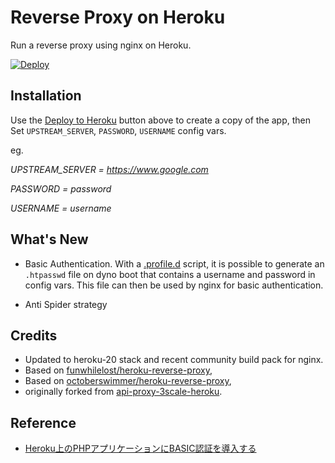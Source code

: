 # Reverse Proxy on Heroku

Run a reverse proxy using nginx on Heroku.

[![Deploy](https://www.herokucdn.com/deploy/button.png)](https://heroku.com/deploy)

## Installation

Use the [Deploy to Heroku](https://heroku.com/deploy) button above to create a
copy of the app, then Set `UPSTREAM_SERVER`, `PASSWORD`, `USERNAME` config vars.

eg.

_UPSTREAM_SERVER = https://www.google.com_

_PASSWORD = password_

_USERNAME =  username_

## What's New

- Basic Authentication. With a [.profile.d](https://devcenter.heroku.com/articles/buildpack-api#profile-d-scripts) script, it is possible to generate an `.htpasswd` file on dyno boot that contains a username and password in config vars. This file can then be used by nginx for basic authentication. 

- Anti Spider strategy  


## Credits

- Updated to heroku-20 stack and recent community build pack for nginx.
- Based on [funwhilelost/heroku-reverse-proxy](https://github.com/funwhilelost/heroku-reverse-proxy),
- Based on [octoberswimmer/heroku-reverse-proxy](https://github.com/octoberswimmer/heroku-reverse-proxy),
- originally forked from [api-proxy-3scale-heroku](https://github.com/Taytay/api-proxy-3scale-heroku).

## Reference
- [Heroku上のPHPアプリケーションにBASIC認証を導入する](https://mistymagich.wordpress.com/2016/02/12/nginx-basic-authentication-in-php-on-heroku/)
